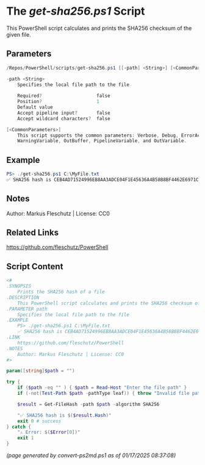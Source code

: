 The *get-sha256.ps1* Script
===========================

This PowerShell script calculates and prints the SHA256 checksum of the given file.

Parameters
----------
```powershell
/Repos/PowerShell/scripts/get-sha256.ps1 [[-path] <String>] [<CommonParameters>]

-path <String>
    Specifies the local file path to the file
    
    Required?                    false
    Position?                    1
    Default value                
    Accept pipeline input?       false
    Accept wildcard characters?  false

[<CommonParameters>]
    This script supports the common parameters: Verbose, Debug, ErrorAction, ErrorVariable, WarningAction, 
    WarningVariable, OutBuffer, PipelineVariable, and OutVariable.
```

Example
-------
```powershell
PS> ./get-sha256.ps1 C:\MyFile.txt
✅ SHA256 hash is CEB4AD71524996EB8AA3ADCE04F1E45636A4B58B8BF4462E6971CF2E56B4293E

```

Notes
-----
Author: Markus Fleschutz | License: CC0

Related Links
-------------
https://github.com/fleschutz/PowerShell

Script Content
--------------
```powershell
<#
.SYNOPSIS
	Prints the SHA256 hash of a file
.DESCRIPTION
	This PowerShell script calculates and prints the SHA256 checksum of the given file.
.PARAMETER path
	Specifies the local file path to the file
.EXAMPLE
	PS> ./get-sha256.ps1 C:\MyFile.txt
	✅ SHA256 hash is CEB4AD71524996EB8AA3ADCE04F1E45636A4B58B8BF4462E6971CF2E56B4293E
.LINK
	https://github.com/fleschutz/PowerShell
.NOTES
	Author: Markus Fleschutz | License: CC0
#>

param([string]$path = "")

try {
	if ($path -eq "" ) { $path = Read-Host "Enter the file path" }
	if (-not(Test-Path $path -pathType leaf)) { throw "Invalid file path given: $path" }

	$result = Get-FileHash -path $path -algorithm SHA256

	"✅ SHA256 hash is $($result.Hash)"
	exit 0 # success
} catch {
	"⚠️ Error: $($Error[0])"
	exit 1
}
```

*(page generated by convert-ps2md.ps1 as of 01/17/2025 08:37:08)*
